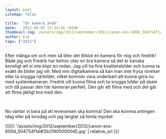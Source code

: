 ```yaml
---
layout: post
sitemap: false

title:  "En kamera ändå"
date:   2012-09-05 15:34:46 +0100
thumbnail-img: /assets/img/2012/september/2012/canon-eos-600d_504754f1ddf2b319050000d5.jpg
author: Eva
tags: ["2012"]
---
```


Efter många om och men så blev det tillslut en kamera för mig och fredrik! Både jag och Fredrik har behov utav en bra kamera så det är kanska konstigt att vi inte köpt en redan. Jag vill ha fina kvalitetsbilder och kunna ta exakt de bilder jag vill. Med min digitalkamera så kan man inte frysa rörelser eller ta snygga närbilder, vilket kommer vara underbart att kunna göra nu med systemkameran. Fredrik vill kunna filma och ta snygga bilder på skate och då passar den här kameran perfekt. Den går att filma med och det går att filma jäkligt bra med den. 




 




Nu väntar vi bara på att leveransen ska komma! Den ska komma antingen idag eller på torsdag och jag längtar så himla mycket

![]({{ '/assets/img/2012/september/2012/canon-eos-600d_504754f1ddf2b319050000d5.jpg'  | relative_url }})

